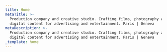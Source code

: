 ```yaml
---
title: Home
metaTitle: >-
  Production company and creative studio. Crafting films, photography and
  digital content for advertising and entertainment. Paris | Geneva
metaDescription: >-
  Production company and creative studio. Crafting films, photography and
  digital content for advertising and entertainment. Paris | Geneva
_template: home
---
```


